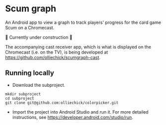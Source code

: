 # Scum graph
An Android app to view a graph to track players' progress for the card game Scum on a Chromecast.

🚧 Currently under construction 🚧

The accompanying cast receiver app, which is what is displayed on the Chromecast (i.e. on the TV), is being developed at https://github.com/olliechick/scumgraph-cast.

## Running locally

* Download the subproject.

```
mkdir subproject
cd subproject
git clone git@github.com:olliechick/colorpicker.git
```

* Import the project into Android Studio and run it. For more detailed instructions, see https://developer.android.com/studio/run.
